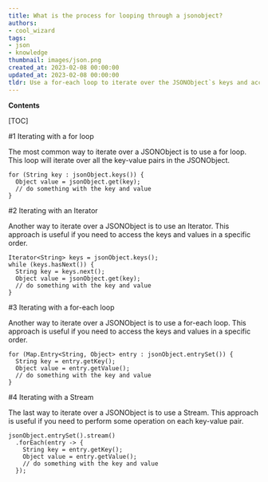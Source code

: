 ```yaml
---
title: What is the process for looping through a jsonobject?
authors:
- cool_wizard
tags:
- json
- knowledge
thumbnail: images/json.png
created_at: 2023-02-08 00:00:00
updated_at: 2023-02-08 00:00:00
tldr: Use a for-each loop to iterate over the JSONObject`s keys and access the corresponding values.
---
```


**Contents**

[TOC]

#1 Iterating with a for loop

The most common way to iterate over a JSONObject is to use a for loop. This loop will iterate over all the key-value pairs in the JSONObject.

```
for (String key : jsonObject.keys()) { 
  Object value = jsonObject.get(key);
  // do something with the key and value
}
```

#2 Iterating with an Iterator

Another way to iterate over a JSONObject is to use an Iterator. This approach is useful if you need to access the keys and values in a specific order.

```
Iterator<String> keys = jsonObject.keys();
while (keys.hasNext()) {
  String key = keys.next();
  Object value = jsonObject.get(key);
  // do something with the key and value
}
```

#3 Iterating with a for-each loop

Another way to iterate over a JSONObject is to use a for-each loop. This approach is useful if you need to access the keys and values in a specific order.

```
for (Map.Entry<String, Object> entry : jsonObject.entrySet()) {
  String key = entry.getKey();
  Object value = entry.getValue();
  // do something with the key and value
}
```

#4 Iterating with a Stream

The last way to iterate over a JSONObject is to use a Stream. This approach is useful if you need to perform some operation on each key-value pair.

```
jsonObject.entrySet().stream()
  .forEach(entry -> {
    String key = entry.getKey();
    Object value = entry.getValue();
    // do something with the key and value
  });
```
